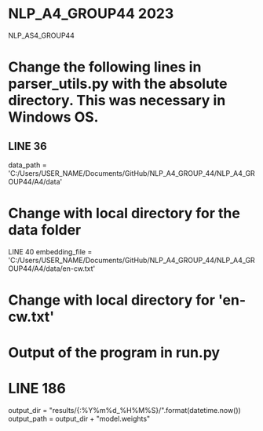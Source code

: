 # NLP_A4_GROUP44 2023
NLP_AS4_GROUP44

# Change the following lines in parser_utils.py with the absolute directory. This was necessary in Windows OS.
## LINE 36
data_path = 'C:/Users/USER_NAME/Documents/GitHub/NLP_A4_GROUP_44/NLP_A4_GROUP44/A4/data' 
# Change with local directory for the data folder 
LINE 40
embedding_file = 'C:/Users/USER_NAME/Documents/GitHub/NLP_A4_GROUP_44/NLP_A4_GROUP44/A4/data/en-cw.txt' 
# Change with local directory for 'en-cw.txt' 

# Output of the program in run.py
# LINE 186
output_dir = "results/{:%Y%m%d_%H%M%S}/".format(datetime.now())
    output_path = output_dir + "model.weights"